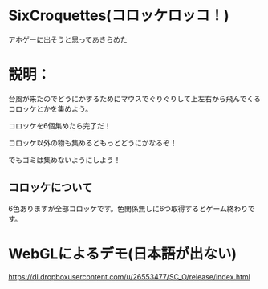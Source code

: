 # SixCroquettes(コロッケロッコ！)
アホゲーに出そうと思ってあきらめた

# 説明：
台風が来たのでどうにかするためにマウスでぐりぐりして上左右から飛んでくるコロッケとかを集めよう。

コロッケを6個集めたら完了だ！

コロッケ以外の物も集めるともっとどうにかなるぞ！

でもゴミは集めないようにしよう！

## コロッケについて
6色ありますが全部コロッケです。色関係無しに6つ取得するとゲーム終わりです。


# WebGLによるデモ(日本語が出ない)
https://dl.dropboxusercontent.com/u/26553477/SC_O/release/index.html

